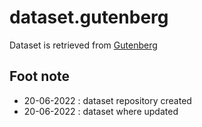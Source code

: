 # dataset.gutenberg
Dataset is retrieved from [Gutenberg](https://www.gutenberg.org/)

## Foot note
* 20-06-2022 : dataset repository created
* 20-06-2022 : dataset where updated